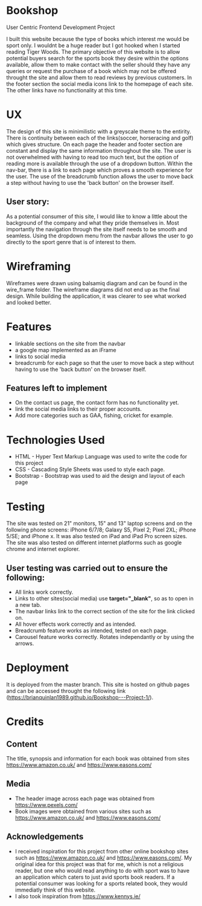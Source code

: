 # Bookshop
User Centric Frontend Development Project


I built this website because the type of books which interest me would be sport only. I wouldnt be a huge reader but I got hooked when I started reading Tiger Woods. 
The primary objective of this website is to allow potential buyers search for the sports book they desire within the options available, allow them to make contact with the seller should they have any queries or request the purchase of a book which may not be offered throught the site and allow them to read reviews by previous customers.
In the footer section the social media icons link to the homepage of each site. The other links have no functionality at this time. 


# UX
The design of this site is minimilistic with a greyscale theme to the entirity.
There is continuity between each of the links(soccer, horseracing and golf) which gives structure. 
On each page the header and footer section are constant and display the same information throughout the site. 
The user is not overwhelmed with having to read too much text, but the option of reading more is available through the use of a dropdown button.
Within the nav-bar, there is a link to each page which proves a smooth experience for the user. The use of the breadcrumb function allows the user to move back a step without having to use the 'back button' on the browser itself. 


## User story:
As a potential consumer of this site, I would like to know a little about the background of the company and what they pride themselves in. Most importantly the navigation through the site itself needs to be smooth and seamless. Using the dropdown menu from the navbar allows the user to go directly to the sport genre that is of interest to them. 


# Wireframing
Wireframes were drawn using balsamiq diagram and can be found in the wire_frame folder. The wireframe diagrams did not end up as the final design. While building the application, it was clearer to see what worked and looked better. 

# Features
* linkable sections on the site from the navbar
* a google map implemented as an iFrame
* links to social media
* breadcrumb for each page so that the user to move back a step without having to use the 'back button' on the browser itself.

## Features left to implement
* On the contact us page, the contact form has no functionality yet.
* link the social media links to their proper accounts.
* Add more categories such as GAA, fishing, cricket for example.

# Technologies Used
* HTML - Hyper Text Markup Language was used to write the code for this project
* CSS - Cascading Style Sheets was used to style each page.
* Bootstrap - Bootstrap was used to aid the design and layout of each page

# Testing
The site was tested on 21" monitors, 15" and 13" laptop screens and on the following phone screens: iPhone 6/7/8; Galaxy S5, Pixel 2; Pixel 2XL; iPhone 5/SE; and iPhone x. It was also tested on iPad and iPad Pro screen sizes. The site was also tested on different internet platforms such as google chrome and internet explorer. 

## User testing was carried out to ensure the following:
* All links work correctly.
* Links to other sites(social media) use **target="_blank"**, so as to open in a new tab.
* The navbar links link to the correct section of the site for the link clicked on.
* All hover effects work correctly and as intended.
* Breadcrumb feature works as intended, tested on each page. 
* Carousel feature works correctly. Rotates independantly or by using the arrows. 

# Deployment
It is deployed from the master branch.
This site is hosted on github pages and can be accessed throught the following link (https://brianquinlan1989.github.io/Bookshop---Project-1/).

# Credits
## Content
The title, synopsis and information for each book was obtained from sites https://www.amazon.co.uk/ and https://www.easons.com/

## Media
* The header image across each page was obtained from https://www.pexels.com/
* Book images were obtained from various sites such as https://www.amazon.co.uk/ and https://www.easons.com/

## Acknowledgements

* I received inspiration for this project from other online bookshop sites such as https://www.amazon.co.uk/ and https://www.easons.com/. My original idea for this project was that for me, which is not a religious reader, but one who would read anything to do with sport was to have an application which caters to just avid sports book readers. If a potential consumer was looking for a sports related book, they would immediatly think of this website.
* I also took inspiration from https://www.kennys.ie/
